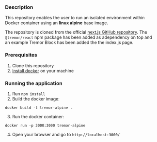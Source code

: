 ### Description
This repository enables the user to run an isolated environment within Docker container using an
**linux alpine**  base image.

The repository is cloned from the official [next.js GitHub repository](https://github.com/vercel/next.js/tree/canary/examples/with-docker). The `@tremor/react` npm package has been added as adependency on top and an example Tremor Block has been added the the index.js page.

### Prerequisites
1. Clone this repository
2. [Install docker](https://docs.docker.com/get-docker/) on your machine

### Running the application
1. Run `npm install`
2. Build the docker image:
```
docker build -t tremor-alpine .
```
3. Run the docker container:
```
docker run -p 3000:3000 tremor-alpine
```
4. Open your browser and go to `http://localhost:3000/`
